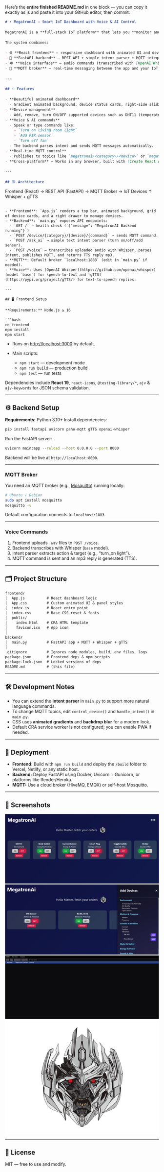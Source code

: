 Here’s the **entire finished README.md** in one block — you can copy it exactly as is and paste it into your GitHub editor, then commit:

```markdown
# ⚡ MegatronAI — Smart IoT Dashboard with Voice & AI Control

MegatronAI is a **full-stack IoT platform** that lets you **monitor and control smart devices** (sensors, switches, plugs, etc.) via a modern web dashboard and AI-powered voice/text commands.

The system combines:

- 🌐 **React frontend** — responsive dashboard with animated UI and device control panel.  
- 🚀 **FastAPI backend** — REST API + simple intent parser + MQTT integration.  
- 🔊 **Voice interface** — audio commands (transcribed with [OpenAI Whisper](https://github.com/openai/whisper)) and AI-generated spoken replies (via [gTTS](https://pypi.org/project/gTTS/)).  
- 📡 **MQTT broker** — real-time messaging between the app and your IoT devices.

---

## ✨ Features

- **Beautiful animated dashboard**  
  - Gradient animated background, device status cards, right-side sliding control panel.
- **Device management**  
  - Add, remove, turn ON/OFF supported devices such as DHT11 (temperature/humidity), Reed Switch, PIR motion, RC522 RFID, Smart Plugs, etc.
- **Voice & AI commands**  
  - Speak or type commands like:
    - `Turn on living room light`
    - `Add PIR sensor`
    - `Turn off fan`
  - The backend parses intent and sends MQTT messages automatically.
- **Real-time MQTT control**  
  - Publishes to topics like `megatronai/<category>/<device>` or `megatronai/general/<device>`.
- **Cross-platform** — Works in any browser, built with [Create React App](https://create-react-app.dev/).

---

## 🏗️ Architecture

```

Frontend (React) → REST API (FastAPI) → MQTT Broker → IoT Devices
↑
Whisper + gTTS

````

- **Frontend**: `App.js` renders a top bar, animated background, grid of device cards, and a right drawer to manage devices.  
- **Backend**: `main.py` exposes API endpoints:
  - `GET /` → health check (`{"message": "MegatronAI Backend running"}`)
  - `POST /device/{category}/{device}/{command}` → sends MQTT command.
  - `POST /ask_ai` → simple text intent parser (turn on/off/add sensor).
  - `POST /voice` → transcribes uploaded audio with Whisper, parses intent, publishes MQTT, and returns TTS reply mp3.
- **MQTT**: Default broker `localhost:1883` (edit in `main.py` if needed).  
- **Voice**: Uses [OpenAI Whisper](https://github.com/openai/whisper) (model `base`) for speech-to-text and [gTTS](https://pypi.org/project/gTTS/) for text-to-speech replies.

---

## 🖥️ Frontend Setup

**Requirements:** Node.js ≥ 16

```bash
cd frontend
npm install
npm start
````

* Runs on [http://localhost:3000](http://localhost:3000) by default.
* Main scripts:

  * `npm start` — development mode
  * `npm run build` — production build
  * `npm test` — run tests

Dependencies include **React 19**, `react-icons`, `@testing-library/*`, `ajv` & `ajv-keywords` for JSON schema validation.

---

## ⚙️ Backend Setup

**Requirements:** Python 3.10+
Install dependencies:

```bash
pip install fastapi uvicorn paho-mqtt gTTS openai-whisper
```

Run the FastAPI server:

```bash
uvicorn main:app --reload --host 0.0.0.0 --port 8000
```

Backend will be live at `http://localhost:8000`.

---

### MQTT Broker

You need an MQTT broker (e.g., [Mosquitto](https://mosquitto.org/)) running locally:

```bash
# Ubuntu / Debian
sudo apt install mosquitto
mosquitto -v
```

Default configuration connects to `localhost:1883`.

---

### Voice Commands

1. Frontend uploads `.wav` files to `POST /voice`.
2. Backend transcribes with Whisper (`base` model).
3. Intent parser extracts action & target (e.g., “turn_on light”).
4. MQTT command is sent and an mp3 reply is generated (TTS).

---

## 🗂️ Project Structure

```
frontend/
│  App.js          # React dashboard logic
│  App.css         # Custom animated UI & panel styles
│  index.js        # React entry point
│  index.css       # Base CSS reset & fonts
│  public/
│    index.html    # CRA HTML template
│    favicon.ico   # App icon
│
backend/
│  main.py         # FastAPI app + MQTT + Whisper + gTTS
│
.gitignore         # Ignores node_modules, build, env files, logs
package.json       # Frontend deps & npm scripts
package-lock.json  # Locked versions of deps
README.md          # (this file)
```

---

## 🛠️ Development Notes

* You can extend the **intent parser** in `main.py` to support more natural language commands.
* To change MQTT topics, edit `control_device()` and `handle_intent()` in `main.py`.
* CSS uses **animated gradients** and **backdrop blur** for a modern look.
* Default CRA service worker is not configured; you can enable PWA if needed.

---

## 🚀 Deployment

* **Frontend:**
  Build with `npm run build` and deploy the `/build` folder to Vercel, Netlify, or any static host.
* **Backend:**
  Deploy FastAPI using Docker, Uvicorn + Gunicorn, or platforms like Render/Heroku.
* **MQTT:**
  Use a cloud broker (HiveMQ, EMQX) or self-host Mosquitto.

---

## 📸 Screenshots

![Dashboard](frontend/src/assets/1.png)
![Devices](frontend/src/assets/2.png)
![Drawer](frontend/src/assets/3.png)
![MegatronAI Dashboard](frontend/src/assets/megatron.png)


---

## 📜 License

MIT — free to use and modify.

```
